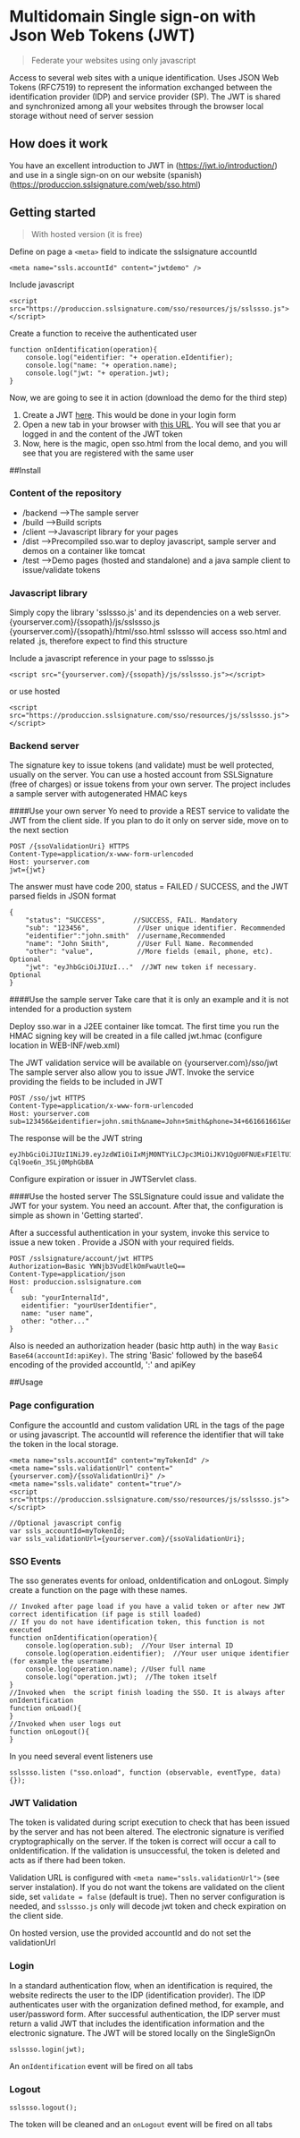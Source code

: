 # Multidomain Single sign-on with Json Web Tokens (JWT)
> Federate your websites using only javascript

Access to several web sites with a unique identification. Uses JSON Web Tokens (RFC7519) to represent the information exchanged between the identification provider (IDP) and service provider (SP). The JWT is shared and synchronized among all your websites through the browser local storage without need of server session

## How does it work
You have an excellent introduction to JWT in (https://jwt.io/introduction/) and use in a single sign-on on our website (spanish) (https://produccion.sslsignature.com/web/sso.html)

## Getting started
> With hosted version (it is free)

Define on page a `<meta>` field to indicate the sslsignature accountId
```
<meta name="ssls.accountId" content="jwtdemo" />
```
Include javascript
```
<script src="https://produccion.sslsignature.com/sso/resources/js/sslssso.js"></script>
```
Create a function to receive the authenticated user
```
function onIdentification(operation){
    console.log("eidentifier: "+ operation.eIdentifier);
    console.log("name: "+ operation.name);
    console.log("jwt: "+ operation.jwt);
}
```
Now, we are going to see it in action (download the demo for the third step)

1. Create a JWT [here](https://desarrollo.sslsignature.com/sso/standalone/index.html). This would be done in your login form
2. Open a new tab in your browser with [this URL](https://desarrollo.sslsignature.com/sso/standalone/sso.html). You will see that you ar logged in and the content of the JWT token
3. Now, here is the magic, open sso.html from the local demo, and you will see that you are registered with the same user

##Install
### Content of the repository
* /backend  -->The sample server
* /build    -->Build scripts
* /client   -->Javascript library for your pages
* /dist     -->Precompiled sso.war to deploy javascript, sample server and demos on a container like tomcat
* /test     -->Demo pages (hosted and standalone) and a java sample client to issue/validate tokens

### Javascript library
Simply copy the library 'sslssso.js' and its dependencies on a web server. 
{yourserver.com}/{ssopath}/js/sslssso.js
{yourserver.com}/{ssopath}/html/sso.html
sslssso will access sso.html and related .js, therefore expect to find this structure

Include a javascript reference in your page to sslssso.js
```
<script src="{yourserver.com}/{ssopath}/js/sslssso.js"></script>
```
or use hosted
```
<script src="https://produccion.sslsignature.com/sso/resources/js/sslssso.js"></script>
```
### Backend server
The signature key to issue tokens (and validate) must be well protected, usually on the server. You can use a hosted account from SSLSignature (free of charges) or issue tokens from your own server. The project includes a sample server with autogenerated HMAC keys

####Use your own server
Yo need to provide a REST service to validate the JWT from the client side. If you plan to do it only on server side, move on to the next section
```
POST /{ssoValidationUri} HTTPS
Content-Type=application/x-www-form-urlencoded
Host: yourserver.com
jwt={jwt}
```
The answer must have code 200, status = FAILED / SUCCESS, and the JWT parsed fields in JSON format
```
{
    "status": "SUCCESS",       //SUCCESS, FAIL. Mandatory
    "sub": "123456",            //User unique identifier. Recommended
    "eidentifier":"john.smith"  //username,Recommended
    "name": "John Smith",       //User Full Name. Recommended
    "other": "value",           //More fields (email, phone, etc). Optional
    "jwt": "eyJhbGciOiJIUzI..."  //JWT new token if necessary. Optional
}

```


####Use the sample server
Take care that it is only an example and it is not intended for a production system

Deploy sso.war in a J2EE container like tomcat. The first time you run the HMAC signing key will be created in a file called jwt.hmac (configure location in WEB-INF/web.xml)

The JWT validation service will be available on {yourserver.com}/sso/jwt
The sample server also allow you to issue JWT. Invoke the service providing the fields to be included in JWT
```
POST /sso/jwt HTTPS
Content-Type=application/x-www-form-urlencoded
Host: yourserver.com
sub=123456&eidentifier=john.smith&name=John+Smith&phone=34+661661661&email=john.smith%40mycompany.com&other=...
```
The response will be the JWT string
```
eyJhbGciOiJIUzI1NiJ9.eyJzdWIiOiIxMjM0NTYiLCJpc3MiOiJKV1QgU0FNUExFIElTU1VFUiIsImlhdCI6MTQ2MzU4MTg4MSwiZXhwIjoxNDYzNjY4MjgxLCJwaG9uZSI6IjM0IDY2MTY2MTY2MSIsIm90aGVyIjoiLi4uIiwiZWlkZW50aWZpZXIiOiJqb2huLnNtaXRoIiwiZW1haWwiOiJqb2huLnNtaXRoQG15Y29tcGFueS5jb20iLCJuYW1lIjoiSm9obiBTbWl0aCJ9.eaihxfyO8zWJJm0o97T6p-Cql9oe6n_3SLj0MphGbBA
```
Configure expiration or issuer in JWTServlet class. 

####Use the hosted server
The SSLSignature could issue and validate the JWT for your system. You need an account. After that, the configuration is simple as shown in 'Getting started'.

After a successful authentication in your system, invoke this service to issue a new token . Provide a JSON with your required fields.

```
POST /sslsignature/account/jwt HTTPS
Authorization=Basic YWNjb3VudElkOmFwaUtleQ==
Content-Type=application/json
Host: produccion.sslsignature.com
{
   sub: "yourInternalId",
   eidentifier: "yourUserIdentifier",
   name: "user name",
   other: "other..."
}
```
Also is needed an authorization header (basic http auth) in the way `Basic Base64(accountId:apiKey)`. The string 'Basic' followed by the base64 encoding of the provided accountId, ':' and apiKey

##Usage
### Page configuration

Configure the accountId and custom validation URL in the <meta> tags of the page or using javascript. The accountId will reference the identifier that will take the token in the local storage.
```
<meta name="ssls.accountId" content="myTokenId" />
<meta name="ssls.validationUrl" content="{yourserver.com}/{ssoValidationUri}" />
<meta name="ssls.validate" content="true"/>
<script src="https://produccion.sslsignature.com/sso/resources/js/sslssso.js"></script>

//Optional javascript config
var ssls_accountId=myTokenId;
var ssls_validationUrl={yourserver.com}/{ssoValidationUri};
```

### SSO Events
The sso generates events for onload, onIdentification and onLogout. Simply create a function on the page with these names.
```
// Invoked after page load if you have a valid token or after new JWT correct identification (if page is still loaded)
// If you do not have identification token, this function is not executed
function onIdentification(operation){
    console.log(operation.sub);  //Your User internal ID
    console.log(operation.eidentifier);  //Your user unique identifier (for example the username)
    console.log(operation.name); //User full name
    console.log("operation.jwt);  //The token itself
}
//Invoked when  the script finish loading the SSO. It is always after onIdentification
function onLoad(){
}
//Invoked when user logs out
function onLogout(){
}
```
In you need several event listeners use
```
sslssso.listen ("sso.onload", function (observable, eventType, data) {});
```
### JWT Validation
The token is validated during script execution to check that has been issued by the server and has not been altered. The electronic signature is verified cryptographically on the server. If the token is correct will occur a call to onIdentification. If the validation is unsuccessful, the token is deleted and acts as if there had been token.

Validation URL is configured with `<meta name="ssls.validationUrl">` (see server instalation). If you do not want the tokens are validated on the client side, set `validate = false` (default is true). Then no server configuration is needed, and `sslssso.js` only will decode jwt token and check expiration on the client side.

On hosted version, use the provided accountId and do not set the validationUrl

### Login
In a standard authentication flow, when an identification is required, the website redirects the user to the IDP (identification provider). The IDP authenticates user with the organization defined method, for example, and user/password form. After successful authentication, the IDP server must return a valid JWT that includes the identification information and the electronic signature. The JWT will be stored locally on the SingleSignOn
```
sslssso.login(jwt);
```
An `onIdentification` event will be fired on all tabs

### Logout
```
sslssso.logout();
```
The token will be cleaned and an `onLogout` event will be fired on all tabs

